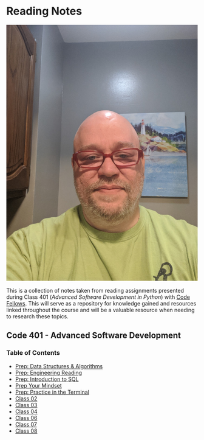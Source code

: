 # Reading Notes

![picture of Jerry Barrows-Fitzgterald](Jerry.jpeg)

This is a collection of notes taken from reading assignments presented during
Class 401 (_Advanced Software Development in Python_) with [Code Fellows](https://codefellows.org). This
will serve as a repository for knowledge gained and resources linked throughout
the course and will be a valuable resource when needing to research these topics.

## Code 401 - Advanced Software Development

### Table of Contents

- [Prep: Data Structures & Algorithms](prep_data_structures.md)
- [Prep: Engineering Reading](prep_engineering_reading.md)
- [Prep: Introduction to SQL](sql.md)
- [Prep Your Mindset](prep_mindset.md)
- [Prep: Practice in the Terminal](prep_terminal_practice.md)
- [Class 02](class_02.md)
- [Class 03](class_03.md)
- [Class 04](class_04.md)
- [Class 06](class_06.md)
- [Class 07](class_07.md)
- [Class 08](class_08.md)
